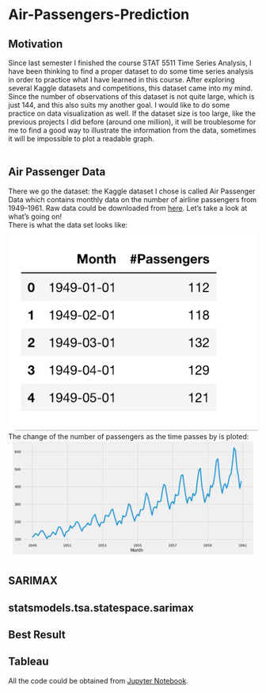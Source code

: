 # Air-Passengers-Prediction
## Motivation
Since last semester I finished the course STAT 5511 Time Series Analysis, I have been thinking to find a proper dataset to do some time series analysis in order to practice what I have learned in this course. After exploring several Kaggle datasets and competitions, this dataset came into my mind. Since the number of observations of this dataset is not quite large, which is just 144, and this also suits my another goal. I would like to do some practice on data visualization as well. If the dataset size is too large, like the previous projects I did before (around one million), it will be troublesome for me to find a good way to illustrate the information from the data, sometimes it will be impossible to plot a readable graph.<br /><br />

## Air Passenger Data
There we go the dataset: the Kaggle dataset I chose is called Air Passenger Data which contains monthly data on the number of airline passengers from 1949–1961. Raw data could be downloaded from [here](https://www.kaggle.com/rakannimer/air-passengers). Let’s take a look at what’s going on! <br />
There is what the data set looks like:<br /> ![Figure1](https://github.com/EchoZhaoo/Air-Passengers-Prediction/blob/master/images/Figure1.png)<br />
The change of the number of passengers as the time passes by is ploted:<br />![Figure2](https://github.com/EchoZhaoo/Air-Passengers-Prediction/blob/master/images/Figure2.png)<br />



## SARIMAX


## statsmodels.tsa.statespace.sarimax

## Best Result 

## Tableau 

All the code could be obtained from [Jupyter Notebook](https://github.com/EchoZhaoo/Air-Passengers-Prediction/blob/master/SARIMAX.ipynb). 
